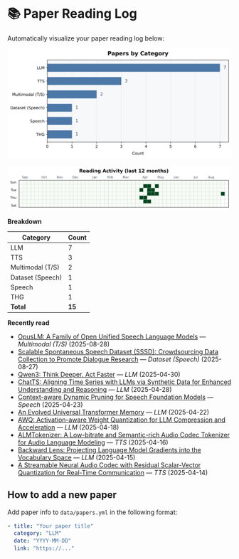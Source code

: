 # 📚 Paper Reading Log

Automatically visualize your paper reading log below:

<!--CHART_START-->
![By category](assets/category_stylish.svg)

![Activity heatmap](assets/activity_heatmap.svg)


**Breakdown**

| Category | Count |
|---|---|
| LLM | 7 |
| TTS | 3 |
| Multimodal (T/S) | 2 |
| Dataset (Speech) | 1 |
| Speech | 1 |
| THG | 1 |
| **Total** | **15** |

**Recently read**

- [OpusLM: A Family of Open Unified Speech Language Models](https://arxiv.org/abs/2506.17611) — *Multimodal (T/S)* (2025-08-28)
- [Scalable Spontaneous Speech Dataset (SSSD): Crowdsourcing Data Collection to Promote Dialogue Research](https://www.isca-archive.org/interspeech_2025/sheikh25_interspeech.pdf) — *Dataset (Speech)* (2025-08-27)
- [Qwen3: Think Deeper, Act Faster](https://qwenlm.github.io/blog/qwen3/) — *LLM* (2025-04-30)
- [ChatTS: Aligning Time Series with LLMs via Synthetic Data for Enhanced Understanding and Reasoning](https://arxiv.org/abs/2412.03104) — *LLM* (2025-04-28)
- [Context-aware Dynamic Pruning for Speech Foundation Models](https://openreview.net/forum?id=u2QdCiOgwA) — *Speech* (2025-04-23)
- [An Evolved Universal Transformer Memory](https://arxiv.org/abs/2410.13166) — *LLM* (2025-04-22)
- [AWQ: Activation-aware Weight Quantization for LLM Compression and Acceleration](https://arxiv.org/abs/2306.00978) — *LLM* (2025-04-18)
- [ALMTokenizer: A Low-bitrate and Semantic-rich Audio Codec Tokenizer for Audio Language Modeling](https://arxiv.org/abs/2504.10344) — *TTS* (2025-04-16)
- [Backward Lens: Projecting Language Model Gradients into the Vocabulary Space](https://arxiv.org/abs/2402.12865) — *LLM* (2025-04-15)
- [A Streamable Neural Audio Codec with Residual Scalar-Vector Quantization for Real-Time Communication](https://arxiv.org/abs/2504.06561) — *TTS* (2025-04-14)
<!--CHART_END-->

## How to add a new paper

Add paper info to `data/papers.yml` in the following format:

```yaml
- title: "Your paper title"
  category: "LLM"
  date: "YYYY-MM-DD"
  link: "https://..."
```
